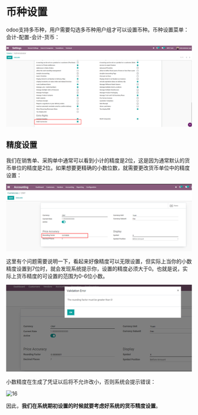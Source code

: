 # 币种设置

odoo支持多币种，用户需要勾选多币种用户组才可以设置币种。币种设置菜单：会计-配置-会计-货币：

![13](images/13.png)

## 精度设置

我们在销售单、采购单中通常可以看到小计的精度是2位，这是因为通常默认的货币单位的精度是2位。如果想要更精确的小数位数，就需要更改货币单位中的精度设置：

![14](images/14.png)

这里有个问题需要说明一下，看起来好像精度可以无限设置，但实际上当你的小数精度设置到7位时，就会发现系统提示你，设置的精度必须大于0。也就是说，实际上货币精度的可设置的范围为0-6位小数。

![15](images/15.png)

小数精度在生成了凭证以后将不允许改小，否则系统会提示错误：

![16](images/16.png)

因此，**我们在系统期初设置的时候就要考虑好系统的货币精度设置**。
